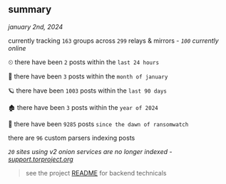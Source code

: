 
## summary
_january 2nd, 2024_

currently tracking `163` groups across `299` relays & mirrors - _`100` currently online_

⏲ there have been `2` posts within the `last 24 hours`

🦈 there have been `3` posts within the `month of january`

🪐 there have been `1003` posts within the `last 90 days`

🏚 there have been `3` posts within the `year of 2024`

🦕 there have been `9285` posts `since the dawn of ransomwatch`

there are `96` custom parsers indexing posts

_`20` sites using v2 onion services are no longer indexed - [support.torproject.org](https://support.torproject.org/onionservices/v2-deprecation/)_

> see the project [README](https://github.com/joshhighet/ransomwatch#ransomwatch--) for backend technicals
